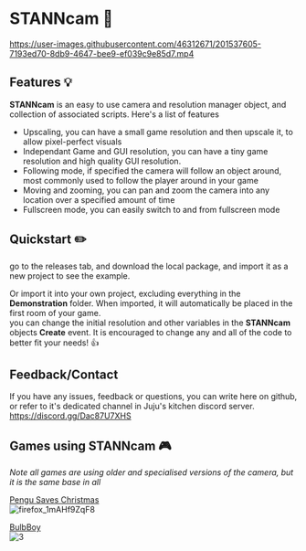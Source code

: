 # STANNcam 🎥

https://user-images.githubusercontent.com/46312671/201537605-7193ed70-8db9-4647-bee9-ef039c9e85d7.mp4

## Features 💡

**STANNcam** is an easy to use camera and resolution manager object, and collection of associated scripts. Here's a list of features
- Upscaling, you can have a small game resolution and then upscale it, to allow pixel-perfect visuals
- Independant Game and GUI resolution, you can have a tiny game resolution and high quality GUI resolution.
- Following mode, if specified the camera will follow an object around, most commonly used to follow the player around in your game
- Moving and zooming, you can pan and zoom the camera into any location over a specified amount of time
- Fullscreen mode, you can easily switch to and from fullscreen mode

## Quickstart ✏️
go to the releases tab, and download the local package, and import it as a new project to see the example.

Or import it into your own project, excluding everything in the **Demonstration** folder. 
When imported, it will automatically be placed in the first room of your game.  
you can change the initial resolution and other variables in the **STANNcam** objects **Create** event. 
It is encouraged to change any and all of the code to better fit your needs! 👍

## Feedback/Contact
If you have any issues, feedback or questions, you can write here on github,  
or refer to it's dedicated channel in Juju's kitchen discord server. 
https://discord.gg/Dac87U7XHS

## Games using STANNcam 🎮
*Note all games are using older and specialised versions of the camera, but it is the same base in all*

[Pengu Saves Christmas](https://www.newgrounds.com/portal/view/825562)  
![firefox_1mAHf9ZqF8](https://user-images.githubusercontent.com/46312671/201538574-63a003b3-c2c2-4c8a-a7c0-f7149eafb7fa.png)

[BulbBoy](https://www.newgrounds.com/portal/view/837076)  
![3](https://user-images.githubusercontent.com/46312671/201538643-c079809f-d15e-481b-a0de-8363105f5727.png)

